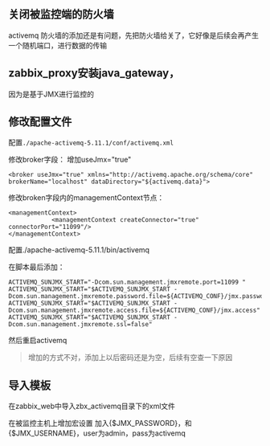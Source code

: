 ## 关闭被监控端的防火墙

activemq  防火墙的添加还是有问题，先把防火墙给关了，它好像是后续会再产生一个随机端口，进行数据的传输

## zabbix_proxy安装java_gateway，

因为是基于JMX进行监控的

## 修改配置文件

配置`./apache-activemq-5.11.1/conf/activemq.xml`

修改broker字段： 增加useJmx="true"

```
<broker useJmx="true" xmlns="http://activemq.apache.org/schema/core" brokerName="localhost" dataDirectory="${activemq.data}"> 
```

修改broken字段内的managementContext节点：

```
<managementContext>
            <managementContext createConnector="true" connectorPort="11099"/>
</managementContext> 
```

配置./apache-activemq-5.11.1/bin/activemq

在脚本最后添加：

```
ACTIVEMQ_SUNJMX_START="-Dcom.sun.management.jmxremote.port=11099 "
ACTIVEMQ_SUNJMX_START="$ACTIVEMQ_SUNJMX_START -Dcom.sun.management.jmxremote.password.file=${ACTIVEMQ_CONF}/jmx.password"
ACTIVEMQ_SUNJMX_START="$ACTIVEMQ_SUNJMX_START -Dcom.sun.management.jmxremote.access.file=${ACTIVEMQ_CONF}/jmx.access"
ACTIVEMQ_SUNJMX_START="$ACTIVEMQ_SUNJMX_START -Dcom.sun.management.jmxremote.ssl=false"
```

然后重启activemq

> 增加的方式不对，添加上以后密码还是为空，后续有空查一下原因

## 导入模板

在zabbix_web中导入zbx_activemq目录下的xml文件

在被监控主机上增加宏设置
加入{$JMX_PASSWORD}，和{$JMX_USERNAME}，user为admin，pass为activemq